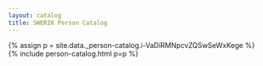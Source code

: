 ```yaml
---
layout: catalog
title: SWERIK Person Catalog
---
```

{% assign p = site.data._person-catalog.i-VaDiRMNpcvZQSwSeWxKege %}
{% include person-catalog.html p=p %}


